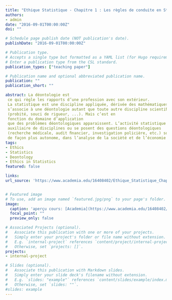 ```yaml
---
title: "Ethique Statistique - Chapitre 1 : Les règles de conduite en Statistique"
authors:
- admin
date: "2016-09-01T00:00:00Z"
doi: ""

# Schedule page publish date (NOT publication's date).
publishDate: "2016-09-01T00:00:00Z"

# Publication type.
# Accepts a single type but formatted as a YAML list (for Hugo requirements).
# Enter a publication type from the CSL standard.
publication_types: ["teaching paper"]

# Publication name and optional abbreviated publication name.
publication: ""
publication_short: ""

abstract: La déontologie est
 ce qui règle les rapports d’une profession avec son extérieur.
 La statistique est une discipline appliquée, dérivée des mathématiques. A ce titre, elle
 s’associe à une déontologie autant que toute autre discipline scientiﬁque 
 (probité, souci de rigueur, ...). Mais c’est en
 fonction du domaine d’application
 que des problèmes déontologiques apparaissent. L’activité statistique intervient soit comme
 auxiliaire de disciplines ou se posent des questions déontologiques 
 (recherche médicale, audit ﬁnancier, investigation policière, etc.) soit,
 de façon plus autonome, dans l’analyse de la socièté et de l’économie et dans l’information.
tags:
- Ethics
- Statistics
- Deontology
- Ethics in Statistics
featured: false

links:
url_source: 'https://www.academia.edu/16408402/Ethique_Statistique_Chap1_Les_r%C3%A8gles_de_conduite_en_Statistique'


# Featured image
# To use, add an image named `featured.jpg/png` to your page's folder. 
image:
  caption: 'aperçu cours: [Academia](https://www.academia.edu/16408402/Ethique_Statistique_Chap1_Les_r%C3%A8gles_de_conduite_en_Statistique)'
  focal_point: ""
  preview_only: false

# Associated Projects (optional).
#   Associate this publication with one or more of your projects.
#   Simply enter your project's folder or file name without extension.
#   E.g. `internal-project` references `content/project/internal-project/index.md`.
#   Otherwise, set `projects: []`.
projects:
- internal-project

# Slides (optional).
#   Associate this publication with Markdown slides.
#   Simply enter your slide deck's filename without extension.
#   E.g. `slides: "example"` references `content/slides/example/index.md`.
#   Otherwise, set `slides: ""`.
#slides: example
---
```



